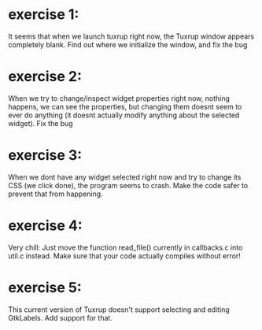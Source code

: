 # exercise 1:
It seems that when we launch tuxrup right now, the Tuxrup window appears completely blank. Find out where we initialize the window, and fix the bug

# exercise 2:
When we try to change/inspect widget properties right now, nothing happens, we can see the properties, but changing them doesnt seem to ever do anything (it doesnt actually modify anything about the selected widget).
Fix the bug

# exercise 3:
When we dont have any widget selected right now and try to change its CSS (we click done), the program seems to crash.
Make the code safer to prevent that from happening.

# exercise 4:
Very chill: Just move the function read_file() currently in callbacks.c into util.c instead. Make sure that your code actually compiles without error!

# exercise 5:
This current version of Tuxrup doesn't support selecting and editing GtkLabels. Add support for that.
